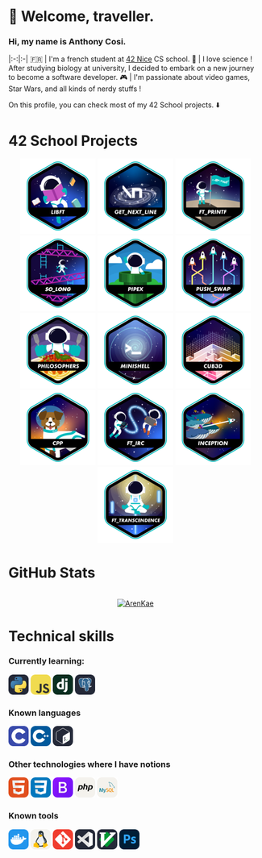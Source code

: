 # 🌌 Welcome, traveller.

### Hi, my name is Anthony Cosi.

|:-:|:-|
🇫🇷 | I'm a french student at <a href="https://42nice.fr/en/homepage/">42 Nice</a> CS school.
🔬 | I love science ! After studying biology at university, I decided to embark on a new journey to become a software developer.
🎮 | I'm passionate about video games, Star Wars, and all kinds of nerdy stuffs !

On this profile, you can check most of my 42 School projects. ⬇️

# 42 School Projects
<div align="center">

<a href="https://github.com/ArenKae/libft">![42 Badge](https://github.com/ArenKae/ArenKae/blob/main/42%20badges/libfte.png)</a>
<a href="https://github.com/ArenKae/get_next_line">![42 Badge](https://github.com/ArenKae/ArenKae/blob/main/42%20badges/get_next_linee.png)</a>
<a href="https://github.com/ArenKae/ft_printf">![42 Badge](https://github.com/ArenKae/ArenKae/blob/main/42%20badges/ft_printfe.png)</a>
<a href="https://github.com/ArenKae/so_long">![42 Badge](https://github.com/ArenKae/ArenKae/blob/main/42%20badges/so_longe.png)</a>
<a href="https://github.com/ArenKae/pipex">![42 Badge](https://github.com/ArenKae/ArenKae/blob/main/42%20badges/pipexe.png)</a>
<a href="https://github.com/ArenKae/push_swap">![42 Badge](https://github.com/ArenKae/ArenKae/blob/main/42%20badges/push_swape.png)</a>
<a href="https://github.com/ArenKae/Philosophers">![42 Badge](https://github.com/ArenKae/ArenKae/blob/main/42%20badges/philosopherse.png)</a>
<a href="https://github.com/ArenKae/minishell">![42 Badge](https://github.com/ArenKae/ArenKae/blob/main/42%20badges/minishelle.png)</a>
<a href="https://github.com/ArenKae/cub3D">![42 Badge](https://github.com/ArenKae/ArenKae/blob/main/42%20badges/cub3de.png)</a>
<a href="https://github.com/ArenKae/cpp">![42 Badge](https://github.com/mcombeau/mcombeau/blob/main/42_badges/cppe.png)</a>
<a href="https://github.com/ArenKae/ft_irc">![42 Badge](https://github.com/ArenKae/ArenKae/blob/main/42%20badges/ft_irce.png)</a>
<a href="https://github.com/ArenKae/Inception">![42 Badge](https://github.com/ArenKae/ArenKae/blob/main/42%20badges/inceptione.png)</a>
<a href="https://github.com/ArenKae/ft_transcendence_tmp">![42 Badge](https://github.com/ArenKae/ArenKae/blob/main/42%20badges/ft_transcendencee.png)</a>
</div>

# GitHub Stats

<div align="center">
<br>
<a href="https://github.com/ArenKae/">
    <img src="https://github-readme-stats.vercel.app/api/top-langs?username=ArenKae&show_icons=true&locale=en&layout=compact&line_height=20&title_color=7A7ADB&icon_color=2234AE&text_color=D3D3D3&bg_color=0,000000,130F40" width="450"  alt="ArenKae" height="200"/>
</a>
</div>

# Technical skills

### Currently learning:

<a href="https://www.python.org"><img src="https://github.com/tandpfun/skill-icons/blob/main/icons/Python-Dark.svg" width="40"/></a>
<a href="https://developer.mozilla.org/en-US/docs/Web/JavaScript"><img src="https://github.com/tandpfun/skill-icons/blob/main/icons/JavaScript.svg" width="40"/></a>
<a href="https://www.djangoproject.com/"><img src="https://github.com/tandpfun/skill-icons/blob/main/icons/Django.svg" width="40"/></a>
<a href="https://www.postgresql.org/"><img src="https://github.com/tandpfun/skill-icons/blob/main/icons/PostgreSQL-Dark.svg" width="40"/></a>

### Known languages

<a href="https://en.cppreference.com/w/c"><img src="https://github.com/tandpfun/skill-icons/blob/main/icons/C.svg" width="40"/></a>
<a href="https://en.cppreference.com/w/cpp"><img src="https://github.com/tandpfun/skill-icons/blob/main/icons/CPP.svg" width="40"/></a>
<a href="https://www.gnu.org/software/bash/manual/bash.html"><img src="https://github.com/tandpfun/skill-icons/blob/main/icons/Bash-Dark.svg" width="40"/></a>

### Other technologies where I have notions

<a href="https://www.w3.org/html/"><img src="https://github.com/tandpfun/skill-icons/blob/main/icons/HTML.svg" width="40"/></a>
<a href="https://www.w3.org/Style/CSS/Overview.en.html"><img src="https://github.com/tandpfun/skill-icons/blob/main/icons/CSS.svg" width="40"/></a>
<a href="https://getbootstrap.com"><img src="https://github.com/tandpfun/skill-icons/blob/main/icons/Bootstrap.svg" width="40"/></a>
<a href="https://www.php.net"><img src="https://github.com/tandpfun/skill-icons/blob/main/icons/PHP-Light.svg" width="40"/></a>
<a href="https://www.mysql.com/"><img src="https://github.com/tandpfun/skill-icons/blob/main/icons/MySQL-Light.svg" width="40"/></a>

### Known tools

<a href="https://www.docker.com/"><img src="https://github.com/tandpfun/skill-icons/blob/main/icons/Docker.svg" width="40"/></a>
<a href="https://www.linux.org/"><img src="https://github.com/tandpfun/skill-icons/blob/main/icons/Linux-Light.svg" width="40"/></a>
<a href="https://git-scm.com/"><img src="https://github.com/tandpfun/skill-icons/blob/main/icons/Git.svg" width="40"/></a>
<a href="https://code.visualstudio.com/"><img src="https://github.com/tandpfun/skill-icons/blob/main/icons/VSCode-Dark.svg" width="40"/></a>
<a href="https://www.vim.org/"><img src="https://github.com/tandpfun/skill-icons/blob/main/icons/VIM-Dark.svg" width="40"/></a>
<a href="https://www.photoshop.com/en"><img src="https://github.com/tandpfun/skill-icons/blob/main/icons/Photoshop.svg" width="40"/></a>
